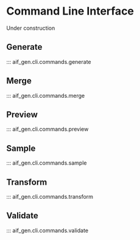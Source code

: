 # Command Line Interface

Under construction

## Generate

::: aif_gen.cli.commands.generate

## Merge

::: aif_gen.cli.commands.merge

## Preview

::: aif_gen.cli.commands.preview

## Sample

::: aif_gen.cli.commands.sample

## Transform

::: aif_gen.cli.commands.transform

## Validate

::: aif_gen.cli.commands.validate
